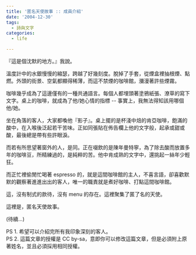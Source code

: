 ```yaml
---
title: '匿名天使故事 :: 成員介紹'
date: '2004-12-30'
tags:
  - 詩與文字
categories:
  - life

---
```

『這是個沈默的地方。』我說。  
  
溫度計中的水銀慢慢的縮瑟，跨越了好幾刻度。脫掉了手套，從煙盒裡抽根煙、點燃。外頭的街景、空氣都顯得稀薄，而這不禁煙的咖啡館，瀰漫著許些煙霧。  
  
咖啡幾乎成為了這邊僅有的一種共通語言。每個人都埋頭著塗鴉紙張、潦草的寫下文字。桌上的咖啡，就成為了他/她心情的指標 -- 事實上，我無法得知該用哪個他/她。  
  
坐在角落的客人，大家都喚他『影子』。桌上擺的是杯淺中焙的肯亞咖啡，飽滿的酸中，在入喉後泛起若干苦味。正如同張貼在佈告欄上他的文字般，起承或甜或酸，最後總是帶有些許眼淚。  
  
而若有所思望著窗外的人，是同。正在啜飲的是陳年曼特寧，為了除去酸而放置多年的咖啡豆，所精練過的，是純粹的苦。他中肯成熟的文字中，還挑起一絲年少輕狂。  
  
而正忙裡偷閒忙喝著 espresso 的，就是這間咖啡館的主人，不喜言語，卻喜歡默默的觀察著進進出出的客人，唯一的職責就是煮好咖啡、打點這間咖啡館。  
  
這，沒有制式的款待，沒有 menu 的存在。這裡聚集了匿了名的天使。  
  
這裡是，匿名天使故事。  
  
(待續…)  
  
PS 1. 希望可以介紹完所有我印象深刻的客人。  
PS 2. 這篇文章的授權是 CC by-sa，意即你可以修改這篇文章，但是必須附上原著姓名，並且必須採用相同授權。
